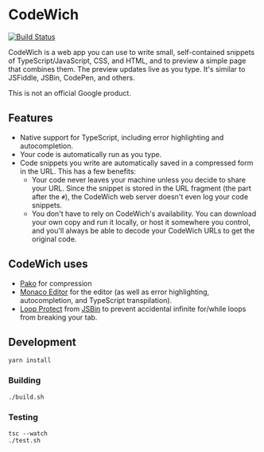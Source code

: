 # CodeWich

[![Build Status]](https://travis-ci.org/calebegg/codewich)

[Build Status]: https://travis-ci.org/calebegg/codewich.svg?branch=master

CodeWich is a web app you can use to write small, self-contained snippets of
TypeScript/JavaScript, CSS, and HTML, and to preview a simple page that combines
them. The preview updates live as you type. It's similar to JSFiddle, JSBin,
CodePen, and others.

This is not an official Google product.

## Features

 *  Native support for TypeScript, including error highlighting and
    autocompletion.
 *  Your code is automatically run as you type.
 *  Code snippets you write are automatically saved in a compressed form in the
    URL. This has a few benefits:
     *  Your code never leaves your machine unless you decide to share your URL.
        Since the snippet is stored in the URL fragment (the part after the
        `#`), the CodeWich web server doesn't even log your code snippets.
     *  You don't have to rely on CodeWich's availability. You can download your
        own copy and run it locally, or host it somewhere you control, and
        you'll always be able to decode your CodeWich URLs to get the original
        code.

## CodeWich uses

 *  [Pako] for compression
 *  [Monaco Editor] for the editor (as well as error highlighting,
    autocompletion, and TypeScript transpilation).
 *  [Loop Protect] from [JSBin] to prevent accidental infinite for/while loops
    from breaking your tab.

[Pako]: https://github.com/nodeca/pako
[Monaco Editor]: https://github.com/Microsoft/monaco-editor
[Loop Protect]: https://github.com/jsbin/loop-protect
[JSBin]: http://jsbin.com/

## Development

    yarn install

### Building

    ./build.sh

### Testing

    tsc --watch
    ./test.sh

